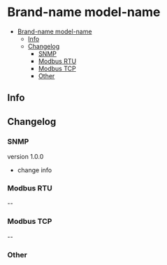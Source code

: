 # Brand-name model-name

- [Brand-name model-name](#brand-name-model-name)
  - [Info](#info)
  - [Changelog](#changelog)
    - [SNMP](#snmp)
    - [Modbus RTU](#modbus-rtu)
    - [Modbus TCP](#modbus-tcp)
    - [Other](#other)

## Info

## Changelog

### SNMP

version 1.0.0

- change info

### Modbus RTU

--

### Modbus TCP

--

### Other
